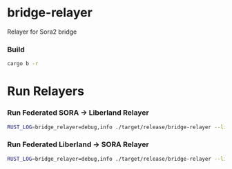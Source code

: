 # bridge-relayer
Relayer for Sora2 bridge

### Build

```sh
cargo b -r
```
# Run Relayers

### Run Federated SORA -> Liberland Relayer

```sh
RUST_LOG=bridge_relayer=debug,info ./target/release/bridge-relayer --liberland-url ws://{LIBERLAND_ADDRESS} --liberland-key "//Relayer1" --substrate-url ws://{SORA_ADDRESS} --substrate-key "//Relayer1" bridge relay sora liberland trusted --signer {YOUR_SEED}
```

### Run Federated Liberland -> SORA Relayer

```sh
RUST_LOG=bridge_relayer=debug,info ./target/release/bridge-relayer --liberland-url ws://{LIBERLAND_ADDRESS} --liberland-key "//Relayer1" --substrate-url ws://{SORA_ADDRESS}--substrate-key "//Relayer1" bridge relay liberland sora trusted --signer {YOUR_SEED}
```
